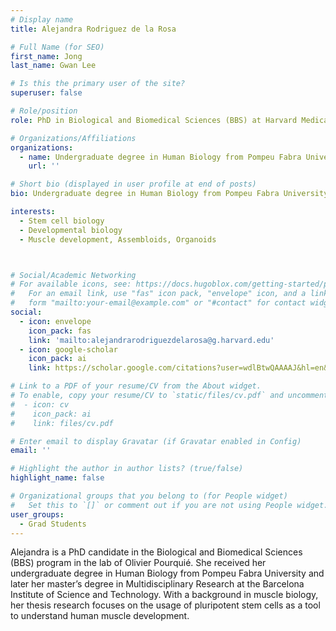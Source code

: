 ```yaml
---
# Display name
title: Alejandra Rodriguez de la Rosa

# Full Name (for SEO)
first_name: Jong
last_name: Gwan Lee

# Is this the primary user of the site?
superuser: false

# Role/position
role: PhD in Biological and Biomedical Sciences (BBS) at Harvard Medical School. 

# Organizations/Affiliations
organizations:
  - name: Undergraduate degree in Human Biology from Pompeu Fabra University (UPF) and master’s degree in Multidisciplinary Research at the Barcelona Institute of Science and Technology (BIST). 
    url: ''

# Short bio (displayed in user profile at end of posts)
bio: Undergraduate degree in Human Biology from Pompeu Fabra University (UPF) and master’s degree in Multidisciplinary Research at the Barcelona Institute of Science and Technology (BIST). 

interests:
  - Stem cell biology
  - Developmental biology
  - Muscle development, Assembloids, Organoids 



# Social/Academic Networking
# For available icons, see: https://docs.hugoblox.com/getting-started/page-builder/#icons
#   For an email link, use "fas" icon pack, "envelope" icon, and a link in the
#   form "mailto:your-email@example.com" or "#contact" for contact widget.
social:
  - icon: envelope
    icon_pack: fas
    link: 'mailto:alejandrarodriguezdelarosa@g.harvard.edu'
  - icon: google-scholar
    icon_pack: ai
    link: https://scholar.google.com/citations?user=wdlBtwQAAAAJ&hl=en&inst=7575085548378563675&oi=ao

# Link to a PDF of your resume/CV from the About widget.
# To enable, copy your resume/CV to `static/files/cv.pdf` and uncomment the lines below.
#  - icon: cv
#    icon_pack: ai
#    link: files/cv.pdf

# Enter email to display Gravatar (if Gravatar enabled in Config)
email: ''

# Highlight the author in author lists? (true/false)
highlight_name: false

# Organizational groups that you belong to (for People widget)
#   Set this to `[]` or comment out if you are not using People widget.
user_groups:
  - Grad Students
---
```


Alejandra is a PhD candidate in the Biological and Biomedical Sciences (BBS) program in the lab of Olivier Pourquié. She received her undergraduate degree in Human Biology from Pompeu Fabra University and later her master’s degree in Multidisciplinary Research at the Barcelona Institute of Science and Technology. With a background in muscle biology, her thesis research focuses on the usage of pluripotent stem cells as a tool to understand human muscle development.